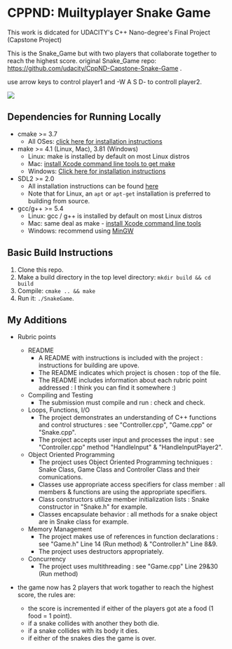# CPPND: Muiltyplayer Snake Game

This work is didcated for UDACITY's C++ Nano-degree's Final Project (Capstone Project)

This is the Snake_Game but with two players that collaborate together to reach the highest score.
original Snake_Game repo: https://github.com/udacity/CppND-Capstone-Snake-Game .

use arrow keys to control player1 and -W A S D- to controll player2.

<img src="snake_game.gif"/>

## Dependencies for Running Locally
* cmake >= 3.7
  * All OSes: [click here for installation instructions](https://cmake.org/install/)
* make >= 4.1 (Linux, Mac), 3.81 (Windows)
  * Linux: make is installed by default on most Linux distros
  * Mac: [install Xcode command line tools to get make](https://developer.apple.com/xcode/features/)
  * Windows: [Click here for installation instructions](http://gnuwin32.sourceforge.net/packages/make.htm)
* SDL2 >= 2.0
  * All installation instructions can be found [here](https://wiki.libsdl.org/Installation)
  * Note that for Linux, an `apt` or `apt-get` installation is preferred to building from source.
* gcc/g++ >= 5.4
  * Linux: gcc / g++ is installed by default on most Linux distros
  * Mac: same deal as make - [install Xcode command line tools](https://developer.apple.com/xcode/features/)
  * Windows: recommend using [MinGW](http://www.mingw.org/)

## Basic Build Instructions

1. Clone this repo.
2. Make a build directory in the top level directory: `mkdir build && cd build`
3. Compile: `cmake .. && make`
4. Run it: `./SnakeGame`.

## My Additions
* Rubric points
	* README
    	* A README with instructions is included with the project : instructions for building are upove.
        * The README indicates which project is chosen : top of the file.
        * The README includes information about each rubric point addressed : I think you can find it somewhere :)
    * Compiling and Testing
    	* The submission must compile and run : check and check.
    * Loops, Functions, I/O
    	* The project demonstrates an understanding of C++ functions and control structures : see "Controller.cpp", "Game.cpp" or "Snake.cpp".
        * The project accepts user input and processes the input : see "Controller.cpp" method "HandleInput" & "HandleInputPlayer2".
    * Object Oriented Programming
    	* The project uses Object Oriented Programming techniques : Snake Class, Game Class and Controller Class and their comunications.
        * Classes use appropriate access specifiers for class member : all members & functions are using the appropriate specifiers.
        * Class constructors utilize member initialization lists : Snake constructor in "Snake.h" for example.
        * Classes encapsulate behavior : all methods for a snake object are in Snake class for example.
    * Memory Management
    	* The project makes use of references in function declarations : see "Game.h" Line 14 (Run method) & "Controller.h" Line 8&9.
        * The project uses destructors appropriately.
    * Concurrency
    	* The project uses multithreading : see "Game.cpp" Line 29&30 (Run method)
        
        
* the game now has 2 players that work togather to reach the highest score, the rules are:
	* the score is incremented if either of the players got ate a food (1 food = 1 point).
    * if a snake collides with another they both die.
    * if a snake collides with its body it dies.
    * if either of the snakes dies the game is over.
    
